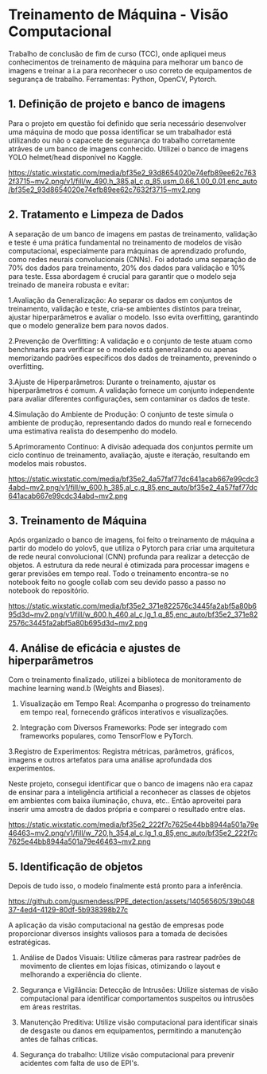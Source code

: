 # Treinamento de Máquina - Visão Computacional

Trabalho de conclusão de fim de curso (TCC), onde apliquei meus conhecimentos de treinamento de máquina para melhorar um banco de imagens e treinar a i.a para reconhecer o uso correto de equipamentos de segurança de trabalho. Ferramentas: Python, OpenCV, Pytorch.

## 1. Definição de projeto e banco de imagens

Para o projeto em questão foi definido que seria necessário desenvolver uma máquina de modo que possa identificar se um trabalhador está utilizando ou não o capacete de segurança do trabalho corretamente atráves de um banco de imagens conhecido. Utilizei o banco de imagens YOLO helmet/head disponível no Kaggle. 

https://static.wixstatic.com/media/bf35e2_93d8654020e74efb89ee62c7632f3715~mv2.png/v1/fill/w_490,h_385,al_c,q_85,usm_0.66_1.00_0.01,enc_auto/bf35e2_93d8654020e74efb89ee62c7632f3715~mv2.png

## 2. Tratamento e Limpeza de Dados

A separação de um banco de imagens em pastas de treinamento, validação e teste é uma prática fundamental no treinamento de modelos de visão computacional, especialmente para máquinas de aprendizado profundo, como redes neurais convolucionais (CNNs). Foi adotado uma separação de 70% dos dados para treinamento, 20% dos dados para validação e 10% para teste. Essa abordagem é crucial para garantir que o modelo seja treinado de maneira robusta e evitar:

1.Avaliação da Generalização: Ao separar os dados em conjuntos de treinamento, validação e teste, cria-se ambientes distintos para treinar, ajustar hiperparâmetros e avaliar o modelo. Isso evita overfitting, garantindo que o modelo generalize bem para novos dados.

2.Prevenção de Overfitting: A validação e o conjunto de teste atuam como benchmarks para verificar se o modelo está generalizando ou apenas memorizando padrões específicos dos dados de treinamento, prevenindo o overfitting.

3.Ajuste de Hiperparâmetros: Durante o treinamento, ajustar os hiperparâmetros é comum. A validação fornece um conjunto independente para avaliar diferentes configurações, sem contaminar os dados de teste.

4.Simulação do Ambiente de Produção: O conjunto de teste simula o ambiente de produção, representando dados do mundo real e fornecendo uma estimativa realista do desempenho do modelo.

5.Aprimoramento Contínuo: A divisão adequada dos conjuntos permite um ciclo contínuo de treinamento, avaliação, ajuste e iteração, resultando em modelos mais robustos.

https://static.wixstatic.com/media/bf35e2_4a57faf77dc641acab667e99cdc34abd~mv2.png/v1/fill/w_600,h_385,al_c,q_85,enc_auto/bf35e2_4a57faf77dc641acab667e99cdc34abd~mv2.png

## 3. Treinamento de Máquina

Após organizado o banco de imagens, foi feito o treinamento de máquina a partir do modelo do yolov5, que utiliza o Pytorch para criar uma arquitetura de rede neural convolucional (CNN) profunda para realizar a detecção de objetos. A estrutura da rede neural é otimizada para processar imagens e gerar previsões em tempo real. Todo o treinamento encontra-se no notebook feito no google collab com seu devido passo a passo no notebook do repositório.

https://static.wixstatic.com/media/bf35e2_371e822576c3445fa2abf5a80b695d3d~mv2.png/v1/fill/w_600,h_460,al_c,lg_1,q_85,enc_auto/bf35e2_371e822576c3445fa2abf5a80b695d3d~mv2.png

## 4. Análise de eficácia e ajustes de hiperparâmetros

Com o treinamento finalizado, utilizei a biblioteca de monitoramento de machine learning wand.b (Weights and Biases).
 

1. Visualização em Tempo Real: Acompanha o progresso do treinamento em tempo real, fornecendo gráficos interativos e visualizações.

2. Integração com Diversos Frameworks: Pode ser integrado com frameworks populares, como TensorFlow e PyTorch.

3.Registro de Experimentos: Registra métricas, parâmetros, gráficos, imagens e outros artefatos para uma análise aprofundada dos experimentos.

Neste projeto, consegui identificar que o banco de imagens não era capaz de ensinar para a inteligência artificial a reconhecer as classes de objetos em ambientes com baixa iluminação, chuva, etc.. Então aproveitei para inserir uma amostra de dados própria e comparei o resultado entre elas.

https://static.wixstatic.com/media/bf35e2_222f7c7625e44bb8944a501a79e46463~mv2.png/v1/fill/w_720,h_354,al_c,lg_1,q_85,enc_auto/bf35e2_222f7c7625e44bb8944a501a79e46463~mv2.png

## 5. Identificação de objetos

Depois de tudo isso, o modelo finalmente está pronto para a inferência.

https://github.com/gusmendess/PPE_detection/assets/140565605/39b04837-4ed4-4129-80df-5b938398b27c

A aplicação da visão computacional na gestão de empresas pode proporcionar diversos insights valiosos para a tomada de decisões estratégicas. 

1. Análise de Dados Visuais: Utilize câmeras para rastrear padrões de movimento de clientes em lojas físicas, otimizando o layout e melhorando a experiência do cliente.

2. Segurança e Vigilância: Detecção de Intrusões: Utilize sistemas de visão computacional para identificar comportamentos suspeitos ou intrusões em áreas restritas.

3. Manutenção Preditiva: ​Utilize visão computacional para identificar sinais de desgaste ou danos em equipamentos, permitindo a manutenção antes de falhas críticas.

4. Segurança do trabalho: Utilize visão computacional para prevenir acidentes com falta de uso de EPI's.

